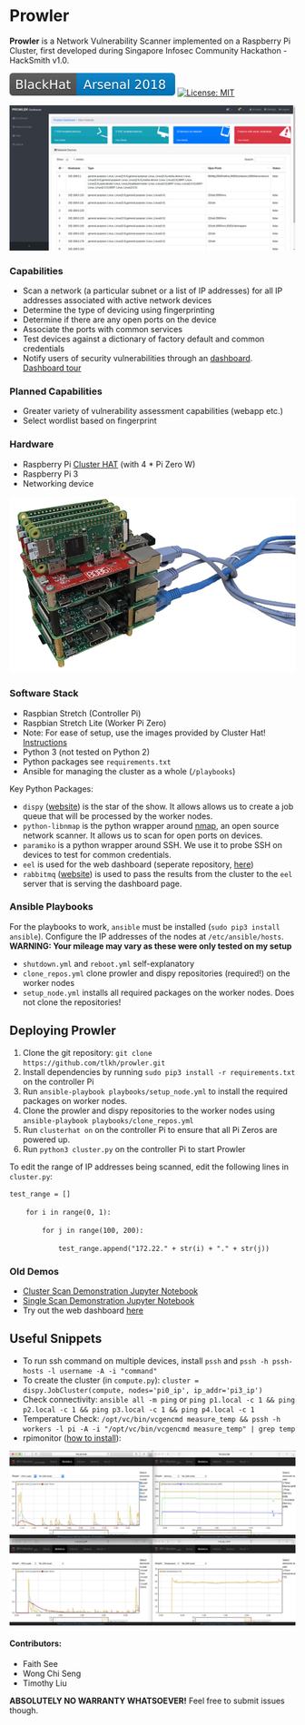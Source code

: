 # Prowler
**Prowler** is a Network Vulnerability Scanner implemented on a Raspberry Pi Cluster, first developed during Singapore Infosec Community Hackathon - HackSmith v1.0.

[![Black Hat Aresenal 2018](images/2018.svg)](https://www.blackhat.com/asia-18/arsenal/schedule/#prowler---cluster-network-scanner-9901) [![License: MIT](https://img.shields.io/badge/License-MIT-yellow.svg)](https://opensource.org/licenses/MIT)

![dashboard](images/screenshot_dashboard.jpg)

### Capabilities

-   Scan a network (a particular subnet or a list of IP addresses) for all IP addresses associated with active network devices
-   Determine the type of devicing using fingerprinting
-   Determine if there are any open ports on the device
-   Associate the ports with common services
-   Test devices against a dictionary of factory default and common credentials
-   Notify users of security vulnerabilities through an [dashboard](https://github.com/tlkh/prowler-dashboard). [Dashboard tour](https://www.youtube.com/watch?v=ycgxt-BvVz0)

### Planned Capabilities

- Greater variety of vulnerability assessment capabilities (webapp etc.)
- Select wordlist based on fingerprint

### Hardware
-   Raspberry Pi [Cluster HAT](https://clusterhat.com/) (with 4 \* Pi Zero W)
-   Raspberry Pi 3
-   Networking device

![cluster](images/cluster.png)

### Software Stack

-   Raspbian Stretch (Controller Pi)
-   Raspbian Stretch Lite (Worker Pi Zero)
-   Note: For ease of setup, use the images provided by Cluster Hat! [Instructions](https://clusterhat.com/setup-software)
-   Python 3 (not tested on Python 2)
-   Python packages see `requirements.txt`
-   Ansible for managing the cluster as a whole (`/playbooks`)

Key Python Packages:

- `dispy` ([website](http://dispy.sourceforge.net/)) is the star of the show. It allows allows us to create a job queue that will be processed by the worker nodes.
- `python-libnmap` is the python wrapper around [nmap](https://nmap.org/), an open source network scanner. It allows us to scan for open ports on devices.
- `paramiko` is a python wrapper around SSH. We use it to probe SSH on devices to test for common credentials.
- `eel` is used for the web dashboard (seperate repository, [here](https://github.com/tlkh/prowler-dashboard))
- `rabbitmq` ([website](https://www.rabbitmq.com/)) is used to pass the results from the cluster to the `eel` server that is serving the dashboard page. 

### Ansible Playbooks

For the playbooks to work, `ansible` must be installed (`sudo pip3 install ansible`). Configure the IP addresses of the nodes at `/etc/ansible/hosts`.
**WARNING: Your mileage may vary as these were only tested on my setup**

- `shutdown.yml` and `reboot.yml` self-explanatory
- `clone_repos.yml` clone prowler and dispy repositories (required!) on the worker nodes
- `setup_node.yml` installs all required packages on the worker nodes. Does not clone the repositories!


## Deploying Prowler

1. Clone the git repository: `git clone https://github.com/tlkh/prowler.git`
2. Install dependencies by running `sudo pip3 install -r requirements.txt` on the controller Pi
3. Run `ansible-playbook playbooks/setup_node.yml` to install the required packages on worker nodes.
4. Clone the prowler and dispy repositories to the worker nodes using `ansible-playbook playbooks/clone_repos.yml`
5. Run `clusterhat on` on the controller Pi to ensure that all Pi Zeros are powered up.
6. Run `python3 cluster.py` on the controller Pi to start Prowler

To edit the range of IP addresses being scanned, edit the following lines in `cluster.py`:
```
test_range = []

    for i in range(0, 1):
    
        for j in range(100, 200):
        
            test_range.append("172.22." + str(i) + "." + str(j))
```

### Old Demos
- [Cluster Scan Demonstration Jupyter Notebook](http://nbviewer.jupyter.org/github/tlkh/prowler/blob/master/ClusterDemo.ipynb)
- [Single Scan Demonstration Jupyter Notebook](http://nbviewer.jupyter.org/github/tlkh/prowler/blob/master/SingleDemo.ipynb)
- Try out the web dashboard [here](https://tlkh.github.io/prowler/app/)

## Useful Snippets
-   To run ssh command on multiple devices, install `pssh` and `pssh -h pssh-hosts -l username -A -i
    "command"`
-   To create the cluster (in `compute.py`): `cluster =
    dispy.JobCluster(compute, nodes='pi0_ip', ip_addr='pi3_ip')`
-   Check connectivity: `ansible all -m ping` or `ping p1.local -c 1 && ping p2.local -c 1 && ping p3.local -c 1 && ping p4.local -c 1`
-   Temperature Check: `/opt/vc/bin/vcgencmd measure_temp && pssh -h workers -l
    pi -A -i "/opt/vc/bin/vcgencmd measure_temp" | grep temp`
-   rpimonitor ([how to install](http://rpi-experiences.blogspot.sg/p/rpi-monitor-installation.html)):

![more random graphs](images/rpimonitor.jpg)

#### Contributors:

- Faith See
- Wong Chi Seng
- Timothy Liu

**ABSOLUTELY NO WARRANTY WHATSOEVER!** Feel free to submit issues though.